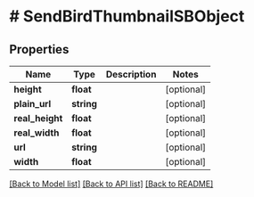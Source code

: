 # # SendBirdThumbnailSBObject

## Properties

Name | Type | Description | Notes
------------ | ------------- | ------------- | -------------
**height** | **float** |  | [optional]
**plain_url** | **string** |  | [optional]
**real_height** | **float** |  | [optional]
**real_width** | **float** |  | [optional]
**url** | **string** |  | [optional]
**width** | **float** |  | [optional]

[[Back to Model list]](../../README.md#models) [[Back to API list]](../../README.md#endpoints) [[Back to README]](../../README.md)
